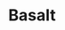 ---
language: id
layout: product-item
title: Basalt
description: Description in &amp; Basalt
keyword: keyword in Basalt
image: /images/Comed-Oyster-Gray-12-x36.jpg
sub-title: Basalt
article-1: Height &#58; 12" <br>Length &#58; 36" &#38; Random lengths 8″ - 30″<br>Depth &#58; 1/2″<br>Panel &#58; Combed <br>Color &#58; Light to dark gray
title-right: Basalt
article-right: Basalt
title-2: Basalt
article-2: Basalt
article-3: Basalt
alt-slide1: Basalt
alt-slide2: Basalt
alt-slide3: Basalt
slide1: /images/Comed-Oyster-Gray-12-x36.jpg
slide2: /images/Comed-Oyster-Gray-12-x36.jpg
slide3: /images/Comed-Oyster-Gray-12-x36.jpg
---